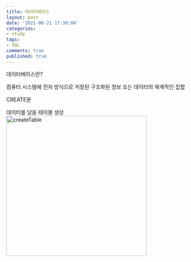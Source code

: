 ```yaml
---
title: 데이터베이스
layout: post
date: '2021-06-21 17:30:00'
categories:
- study
tags:
- SQL
comments: true
published: true
---
```


데이터베이스란?

컴퓨터 시스템에 전자 방식으로 저장된 구조화된 정보 또는 데이터의 체계적인 집합

CREATE문

데이터를 담을 테이블 생성
<img width="375" alt="createTable" src="https://user-images.githubusercontent.com/74581783/122734270-e3a52b00-d2b8-11eb-8f10-ecc0c517a54a.png">
<script src="https://gist.github.com/parkhyoungmin/a1c1e9545ed783c4a2f175d9c3270426.js"></script>
